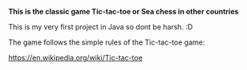 **This is the classic game Tic-tac-toe or Sea chess in other countries**

This is my very first project in Java so dont be harsh. :D

The game follows the simple rules of the Tic-tac-toe game:

https://en.wikipedia.org/wiki/Tic-tac-toe
